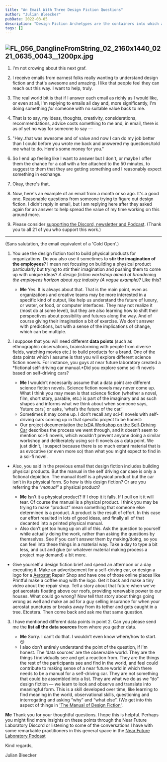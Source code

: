 ```yaml
---
title: "An Email With Three Design Fiction Questions"
author: "Julian Bleecker"
pubDate: 2022-03-05
description: "Design Fiction Archetypes are the containers into which a Design Fiction is embedded. Want to know more?"
tags: []
---
```

![FL_056_DanglineFromString_02_2160x1440_0221_0635_0043__1200px.jpg](https://buttondown-attachments.s3.amazonaws.com/images/84d0df5c-3183-469b-8ce7-7eabc7b0eabe.jpg) 
---
1. I'm not crowing about this next graf. 

2. I receive emails from earnest folks really wanting to understand design fiction and that's awesome and amazing. I like that people feel they can reach out this way. I want to help, truly. 

3. The real world bit is that if I answer each email as richly as I would like, or even at all, I'm replying to emails all day and, more significantly, I'm doing something _for_ someone with no suitable value back to me. 

4. That is to say, my ideas, thoughts, creativity, considerations, recommendations, advice costs something to me and, in email, there is as of yet no way for someone to say — 

5. "Hey..that was awesome and of value and now I can do my job better than I could before you wrote me back and answered my questions/told me what to do. Here's some money for you." 

6. So I end up feeling like I want to answer but I don't, or maybe I offer them the chance for a call with a fee attached to the 50 minutes, to suggest to them that they are getting something and I reasonably expect something in exchange.

3. Okay, there's that.

4. Now, here's an example of an email from a month or so ago. It's a good one. Reasonable questions from someone trying to figure out design fiction. I didn't reply in email, but I am replying here after they asked again for an answer to help spread the value of my time working on this around more.

5. Please consider [supporting the Discord, newsletter and Podcast](https://patreon.com/nearfuturelaboratory). (Thank you to all 21 of you who support this work.)

---
(Sans salutation, the email equivalent of a 'Cold Open'.)

1. You use the design fiction tool to build physical products for organizations. Do you also use it sometimes to **stir the imagination of the employees**? I mean not focusing on building a physical product particularly but trying to stir their imagination and pushing them to come up with unique ideas? *A design fiction workshop aimed at broadening the employees horizon about xyz industry (A vague example)?* Like this?
	* **Me** Yes. It is always about that. That is the main point, even as organizations and creative teams may be more interested in a specific kind of output, like help us understand the future of luxury, or water, or food, or computer interfaces. They may not realize it (most do at some level), but they are also learning how to shift their perspectives about possibility and futures along the way. And of course giving their imagination a bit of exercise. We don't answer with predictions, but with a sense of the implications of change, which can be multiple.

2. I suppose that you will need different **data points** (such as ethnographic observations, brainstorming with people from diverse fields, watching movies etc.) to build products for a brand. One of the data points which I assume is that you will explore different science fiction novels. For instance, you guys at near future laboratory created a *fictional self-driving car manual.*Did you explore some sci-fi novels based on self-driving cars? 
	* **Me** I wouldn’t necessarily assume that a data point are different science fiction novels. Science fiction novels may never come up. What I think you may mean is that science fiction (whether a novel, film, short story, parable, etc.) is part of the imaginary and as such shapes and informs what we think about when someone says, ’future cars’, or asks, ‘what’s the future of the car.’
	* Sometimes it may come up. I don’t recall any sci-fi novels with self-driving cars coming up in that specific project to be honest: 
	* Our project documentation [the IxDA Workshop on the Self-Driving Car](https://qsg.nearfuturelaboratory.com) describes the process we went through, and it doesn’t seem to mention sci-fi novels, which wouldn’t prevent anyone doing a similar workshop and deliberately using sci-fi novels as a data point. We just didn’t, I suspect because there is so much extant material that is as evocative (or even more so) than what you might expect to find in a sci-fi novel.

* Also, you said in the previous email that design fiction includes building physical products. But the manual in the self driving car case is only a fictional depiction. The manual itself is a physical product but the car isn’t in its physical form. So how is this design fiction? Or are you referring the “*manual”* a physical product?

    * **Me** Isn’t it a physical product? If I drop it it falls. If I pull on it it will tear. Of course the manual is a physical product. I think you may be trying to make “product” mean something that someone else determined is a product. A product is the result of effort. In this case our effort resulted in lots of good ideas, and finally all of that decanted into a printed physical manual.
	* Also don’t get too hung up on all of this. Ask the question to yourself while actually doing the work, rather than asking the questions by themselves. See if you can't answer them by making/doing, so you can feel into these things in a material way. Take a day to type a bit less, and cut and glue (or whatever material making process a project may demand) a bit more.
* Give yourself a design fiction brief and spend an afternoon or a day executing it. Make an advertisement for a self-driving car, or design a logo for a [Aerostat](https://en.wikipedia.org/wiki/Aerostat) Repair Shop and have one of those online places like Printful make a coffee mug with the logo. Get it back and make a tiny video about the repair shop. Tell a story about that future when we've got aerostats floating above our roofs, providing renewable power to our houses. What could go wrong? Now tell that story about things going wrong as well and make an ad for a guy selling insurance for when your aerostat punctures or breaks away from its tether and gets caught in a tree. Etcetera. Then come back and ask me that same question.

3. I have mentioned different data points in point 2. Can you please send me the **list all the data sources** from where you gather data.

	* **Me** Sorry. I can’t do that. I wouldn’t even know where/how to start. 😏
	* I also don’t entirely understand the point of the question, if I'm honest. The ‘data sources’ are the observable world. They are the things I individually see and get a reaction from. They are the things the rest of the participants see and find in the world, and feel could contribute to making sense of a near future world in which there needs to be a manual for a self-driving car. They are not something that could be assembled into a list. They are what we do as we “do” design fiction — we learn to look and observe and translate into meaningful form. This is a skill developed over time, like learning to find meaning in the world, observational skills, questioning and interrogating and asking “why” and “what else”. (We get into this aspect of things in ['The Manual of Design Fiction'](https://nearfuturelaboratory.myshopify.com/products/the-manual-of-design-fiction).

**Me** Thank you for your thoughtful questions. I hope this is helpful. Perhaps you might find more insights on these points through the Near Future Laboratory Discord or listening to some of the conversations I have with some remarkable practitioners in this general space in the [Near Future Laboratory Podcast](https://anchor.fm/nearfuturelaboratory)

Kind regards,

Julian Bleecker